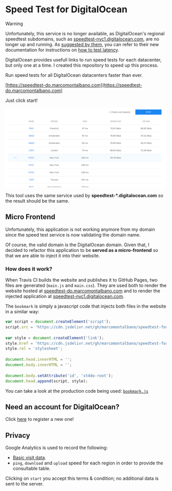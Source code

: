 # Speed Test for DigitalOcean

> [!WARNING]
> Unfortunately, this service is no longer available, as DigitalOcean's regional speedtest subdomains, such as [speedtest-nyc1.digitalocean.com](https://speedtest-nyc1.digitalocean.com/), are no longer up and running. As [suggested by them](https://www.digitalocean.com/community/questions/how-to-test-digitalocean-speed-and-ping-now), you can refer to their new documentation for instructions on [how to test latency](https://docs.digitalocean.com/products/paperspace/machines/how-to/test-latency/).

DigitalOcean provides usefull links to run speed tests for each datacenter, but only one at a time.
I created this repository to speed up this process.

Run speed tests for all DigitalOcean datacenters faster than ever.

[https://speedtest-do.marcomontalbano.com](https://speedtest-do.marcomontalbano.com)

Just click start!

![Speedtest for DigitalOcean - Screenshot](public/images/speedtest-for-digitalocean-screenshot-without-header.jpg)

This tool uses the same service used by __speedtest-*.digitalocean.com__ so the result should be the same.


## Micro Frontend

Unfortunately, this application is not working anymore from my domain since the speed test service is now validating the domain name.

Of course, the valid domain is the DigitalOcean domain. Given that, I decided to refactor this application to be **served as a micro-frontend** so that we are able to inject it into their website.

### How does it work?

When Travis CI builds the website and publishes it to GitHub Pages, two files are generated (`main.js` and `main.css`). They are used both to render the website hosted at [speedtest-do.marcomontalbano.com](https://speedtest-do.marcomontalbano.com/) and to render the injected application at [speedtest-nyc1.digitalocean.com](https://speedtest-nyc1.digitalocean.com/).

The `bookmark` is simply a javascript code that injects both files in the website in a similar way:

```js
var script = document.createElement('script');
script.src = 'https://cdn.jsdelivr.net/gh/marcomontalbano/speedtest-for-digitalocean@latest/static/js/main.js';

var style = document.createElement('link');
style.href = 'https://cdn.jsdelivr.net/gh/marcomontalbano/speedtest-for-digitalocean@latest/static/css/main.css';
style.rel = 'stylesheet';

document.head.innerHTML = '';
document.body.innerHTML = '';

document.body.setAttribute('id', 'st4do-root');
document.head.append(script, style);
```

You can take a look at the production code being used: [`bookmark.js`](./bookmark.js)


## Need an account for DigitalOcean?

Click [here](https://m.do.co/c/45b8cffe90f8) to register a new one!


## Privacy

Google Analytics is used to record the following:

* [Basic visit data](https://support.google.com/analytics/answer/6004245?ref_topic=2919631).
* `ping`, `download` and `upload` speed for each region in order to provide the consultable table.

Clicking on `start` you accept this terms & condition; no additional data is sent to the server.
